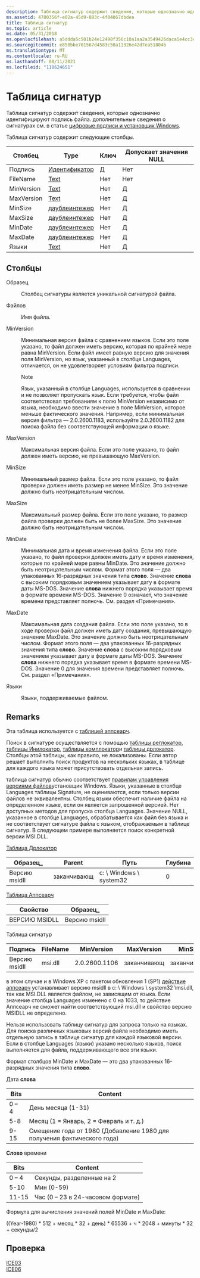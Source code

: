 ```yaml
---
description: Таблица сигнатур содержит сведения, которые однозначно идентифицируют подпись файла. дополнительные сведения о сигнатурах см. в статье цифровые подписи и установщик Windows.
ms.assetid: 4780356f-e02a-45d9-883c-4f84867dbdea
title: Таблица сигнатур
ms.topic: article
ms.date: 05/31/2018
ms.openlocfilehash: a5ddda5c501b24e12498f356c10a1aa2a3549426daca5e4cc3c19c1f62ed04cc
ms.sourcegitcommit: e858bbe701567d4583c50a11326e42d7ea51804b
ms.translationtype: MT
ms.contentlocale: ru-RU
ms.lasthandoff: 08/11/2021
ms.locfileid: "118624651"
---
```

# <a name="signature-table"></a>Таблица сигнатур

Таблица сигнатур содержит сведения, которые однозначно идентифицируют подпись файла. дополнительные сведения о сигнатурах см. в статье [цифровые подписи и установщик Windows](digital-signatures-and-windows-installer.md).

Таблица сигнатур содержит следующие столбцы.



| Столбец     | Type                               | Ключ | Допускает значения NULL |
|------------|------------------------------------|-----|----------|
| Подпись  | [Идентификатор](identifier.md)       | Д   | Нет        |
| FileName   | [Text](text.md)                   | Нет   | Нет        |
| MinVersion | [Text](text.md)                   | Нет   | Д        |
| MaxVersion | [Text](text.md)                   | Нет   | Д        |
| MinSize    | [даублеинтежер](doubleinteger.md) | Нет   | Д        |
| MaxSize    | [даублеинтежер](doubleinteger.md) | Нет   | Д        |
| MinDate    | [даублеинтежер](doubleinteger.md) | Нет   | Д        |
| MaxDate    | [даублеинтежер](doubleinteger.md) | Нет   | Д        |
| Языки  | [Text](text.md)                   | Нет   | Д        |



 

## <a name="columns"></a>Столбцы

<dl> <dt>

<span id="Signature"></span><span id="signature"></span><span id="SIGNATURE"></span>Образец
</dt> <dd>

Столбец сигнатуры является уникальной сигнатурой файла.

</dd> <dt>

<span id="FileName"></span><span id="filename"></span><span id="FILENAME"></span>Файлов
</dt> <dd>

Имя файла.

</dd> <dt>

<span id="MinVersion"></span><span id="minversion"></span><span id="MINVERSION"></span>MinVersion
</dt> <dd>

Минимальная версия файла с сравнением языков. Если это поле указано, то файл должен иметь версию, которая по крайней мере равна MinVersion. Если файл имеет равную версию для значения поля MinVersion, но язык, указанный в столбце Languages, отличается, он не удовлетворяет условиям фильтра подписи.

> [!Note]  
> Язык, указанный в столбце Languages, используется в сравнении и не позволяет пропускать язык. Если требуется, чтобы файл соответствовал требованиям к полю MinVersion независимо от языка, необходимо ввести значение в поле MinVersion, которое меньше фактического значения. Например, если минимальная версия фильтра — 2.0.2600.1183, используйте 2.0.2600.1182 для поиска файла без соответствующей информации о языке.

 

</dd> <dt>

<span id="MaxVersion"></span><span id="maxversion"></span><span id="MAXVERSION"></span>MaxVersion
</dt> <dd>

Максимальная версия файла. Если это поле указано, то файл должен иметь версию, не превышающую MaxVersion.

</dd> <dt>

<span id="MinSize"></span><span id="minsize"></span><span id="MINSIZE"></span>MinSize
</dt> <dd>

Минимальный размер файла. Если это поле указано, то файл проверки должен иметь размер не менее MinSize. Это значение должно быть неотрицательным числом.

</dd> <dt>

<span id="MaxSize"></span><span id="maxsize"></span><span id="MAXSIZE"></span>MaxSize
</dt> <dd>

Максимальный размер файла. Если это поле указано, то размер файла проверки должен быть не более MaxSize. Это значение должно быть неотрицательным числом.

</dd> <dt>

<span id="MinDate"></span><span id="mindate"></span><span id="MINDATE"></span>MinDate
</dt> <dd>

Минимальная дата и время изменения файла. Если это поле указано, то файл проверки должен иметь дату и время изменения, которые по крайней мере равны MinDate. Это значение должно быть неотрицательным числом. Формат этого поля — два упакованных 16-разрядных значения типа **слово**. Значение **слова** с высоким порядковым значением указывает дату в формате даты MS-DOS. Значение **слова** нижнего порядка указывает время в формате времени MS-DOS. Значение 0 означает, что значение времени представляет полночь. См. раздел «Примечания».

</dd> <dt>

<span id="MaxDate"></span><span id="maxdate"></span><span id="MAXDATE"></span>MaxDate
</dt> <dd>

Максимальная дата создания файла. Если это поле указано, то в ходе проверки файл должен иметь дату создания, превышающую значение MaxDate. Это значение должно быть неотрицательным числом. Формат этого поля — два упакованных 16-разрядных значения типа **слово**. Значение **слова** с высоким порядковым значением указывает дату в формате даты MS-DOS. Значение **слова** нижнего порядка указывает время в формате времени MS-DOS. Значение 0 для значения времени представляет полночь. См. раздел «Примечания».

</dd> <dt>

<span id="Languages"></span><span id="languages"></span><span id="LANGUAGES"></span>Языки
</dt> <dd>

Языки, поддерживаемые файлом.

</dd> </dl>

## <a name="remarks"></a>Remarks

Эта таблица используется с [таблицей аппсеарч](appsearch-table.md).

Поиск в сигнатуре осуществляется с помощью [таблицы реглокатор](reglocator-table.md), [таблицы Инилокатор](inilocator-table.md), [таблицы комплокатор](complocator-table.md)и [таблицы дрлокатор](drlocator-table.md). Столбцы этой таблицы, как правило, не локализованы. Если автор решает выполнить поиск продуктов на нескольких языках, в таблице для каждого языка может присутствовать отдельная запись.

таблица сигнатур обычно соответствует [правилам управления версиями файлов](file-versioning-rules.md)установщик Windows. Языки, указанные в столбце Languages таблицы Signature, не оцениваются, если только версии файлов не эквивалентны. Столбец языки обеспечит наличие файла на определенном языке, если он является запрошенной версией. Нет доступных методов для пропуска столбца Languages. Значение NULL, указанное в столбце Languages, обрабатывается как файл без языка и не соответствует сигнатуре файла с языком, отображаемым в таблице сигнатур. В следующем примере выполняется поиск конкретной версии MSI.DLL.

[Таблица Дрлокатор](drlocator-table.md)

| Образец\_ | Parent | Путь                  | Глубина |
|-------------|--------|-----------------------|-------|
| Версию msidll      | заканчивающ | c: \\ Windows \\ system32 | 0     |



 

[Таблица Аппсеарч](appsearch-table.md)



| Свойство | Образец\_ |
|----------|-------------|
| ВЕРСИЮ MSIDLL   | Версию msidll      |



 

Таблица сигнатур



| Подпись | FileName | MinVersion    | MaxVersion | MinSize | MaxSize | MinDate | MaxDate | Языки |
|-----------|----------|---------------|------------|---------|---------|---------|---------|-----------|
| Версию msidll    | msi.dll  | 2.0.2600.1106 | заканчивающ     | заканчивающ  | заканчивающ  | заканчивающ  | заканчивающ  | 0         |



 

в этом случае и в Windows XP с пакетом обновления 1 (SP1) [действие аппсеарч](appsearch-action.md) устанавливает версию msidll в c: \\ Windows \\ system32 \\msi.dll, так как MSI.DLL является файлом, не зависящим от языка. Если значение столбца Languages изменено с 0 на 1033, то действие Аппсеарч не сможет найти соответствующий msi.dll и свойство версию MSIDLL не определено.

Нельзя использовать таблицу сигнатур для запроса только на языках. Для поиска различных языковых версий файла необходимо иметь отдельную запись в таблице сигнатур для каждой языковой версии. Если в столбце Languages (языки) указано несколько языков, поиск выполняется для файла, поддерживающего все эти языки.

Формат столбцов MinDate и MaxDate — это два упакованных 16-разрядных значения типа **слово**.

Дата **слова**



| Bits | Content                                             |
|------|-----------------------------------------------------|
| 0 – 4  | День месяца (1-31)                             |
| 5-8  | Месяц (1 = Январь, 2 = Февраль и т. д.)        |
| 9-15 | Смещение года от 1980 (Добавление 1980 для получения фактического года) |



 

**Слово** времени



| Bits  | Content                     |
|-------|-----------------------------|
| 0 – 4   | Секунды, разделенные на 2        |
| 5-10  | Мин (0-59)              |
| 11-15 | Час (0 – 23 в 24-часовом формате) |



 

Формула для вычисления значений полей MinDate и MaxDate:

((Year-1980) \* 512 + месяц \* 32 + день) \* 65536 + ч \* 2048 + минуты \* 32 + секунды/2

## <a name="validation"></a>Проверка

<dl>

[ICE03](ice03.md)  
[ICE06](ice06.md)  
</dl>

 

 



